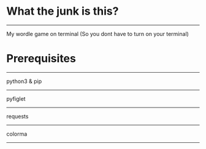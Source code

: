 # What the junk is this?

---
My wordle game on terminal (So you dont have to turn on your terminal)

# Prerequisites

---
python3 & pip

---
pyfiglet

---
requests

---
colorma

---
